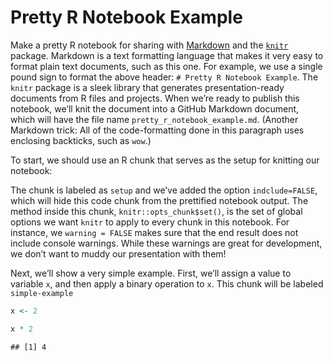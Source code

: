 Pretty R Notebook Example
=========================

Make a pretty R notebook for sharing with
[Markdown](https://www.markdownguide.org/) and the
[`knitr`](https://yihui.org/knitr/) package. Markdown is a text
formatting language that makes it very easy to format plain text
documents, such as this one. For example, we use a single pound sign to
format the above header: `# Pretty R Notebook Example`. The `knitr`
package is a sleek library that generates presentation-ready documents
from R files and projects. When we’re ready to publish this notebook,
we’ll knit the document into a GitHub Markdown document, which will have
the file name `pretty_r_notebook_example.md`. (Another Markdown trick:
All of the code-formatting done in this paragraph uses enclosing
backticks, such as `wow`.)

To start, we should use an R chunk that serves as the setup for knitting
our notebook:

The chunk is labeled as `setup` and we’ve added the option
`indclude=FALSE`, which will hide this code chunk from the prettified
notebook output. The method inside this chunk,
`knitr::opts_chunk$set()`, is the set of global options we want `knitr`
to apply to every chunk in this notebook. For instance, we
`warning = FALSE` makes sure that the end result does not include
console warnings. While these warnings are great for development, we
don’t want to muddy our presentation with them!

Next, we’ll show a very simple example. First, we’ll assign a value to
variable `x`, and then apply a binary operation to `x`. This chunk will
be labeled `simple-example`

``` r
x <- 2

x * 2
```

    ## [1] 4
